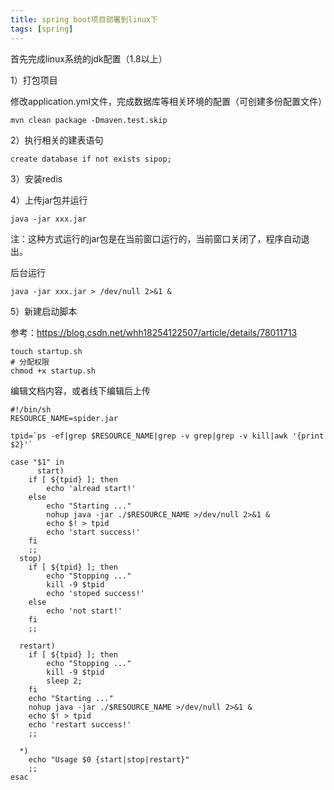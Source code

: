 ```yaml
---
title: spring boot项目部署到linux下
tags: [spring]
---
```


首先完成linux系统的jdk配置（1.8以上）

1）打包项目

修改application.yml文件，完成数据库等相关环境的配置（可创建多份配置文件）

```
mvn clean package -Dmaven.test.skip
```

2）执行相关的建表语句

```
create database if not exists sipop;

```

3）安装redis

4）上传jar包并运行

```
java -jar xxx.jar
```

注：这种方式运行的jar包是在当前窗口运行的，当前窗口关闭了，程序自动退出。

后台运行

```
java -jar xxx.jar > /dev/null 2>&1 &
```

5）新建启动脚本

参考：https://blog.csdn.net/whh18254122507/article/details/78011713

```
touch startup.sh
# 分配权限
chmod +x startup.sh
```

编辑文档内容，或者线下编辑后上传

```
#!/bin/sh
RESOURCE_NAME=spider.jar

tpid=`ps -ef|grep $RESOURCE_NAME|grep -v grep|grep -v kill|awk '{print $2}'`

case "$1" in
      start)
    if [ ${tpid} ]; then
        echo 'alread start!'
    else
        echo "Starting ..."  
        nohup java -jar ./$RESOURCE_NAME >/dev/null 2>&1 &
        echo $! > tpid
        echo 'start success!'
    fi
    ;;
  stop)
    if [ ${tpid} ]; then
        echo "Stopping ..."  
        kill -9 $tpid
        echo 'stoped success!'
    else
        echo 'not start!'
    fi
    ;;

  restart)
    if [ ${tpid} ]; then
        echo "Stopping ..."  
        kill -9 $tpid
        sleep 2;
    fi
    echo "Starting ..."  
    nohup java -jar ./$RESOURCE_NAME >/dev/null 2>&1 &
    echo $! > tpid
    echo 'restart success!'
    ;;
    
  *)
    echo "Usage $0 {start|stop|restart}"  
    ;;
esac
```